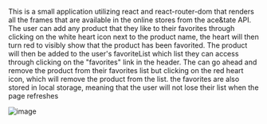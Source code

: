 This is a small application utilizing react and react-router-dom that renders all the frames that are available in the online stores from the ace&tate API. The user can add any product that they like to their favorites through clicking on the white heart icon next to the product name, the heart will then turn red to visibly show that the product has been favorited. The product will then be added to the user's favoriteList which list they can access through clicking on the "favorites" link in the header. The can go ahead and remove the product from their favorites list but clicking on the red heart icon, which will remove the product from the list. the favorites are also stored in local storage, meaning that the user will not lose their list when the page refreshes

![image](https://user-images.githubusercontent.com/71313732/127999116-7e1707ab-5e95-40dc-a5af-2d7619acb391.png)

